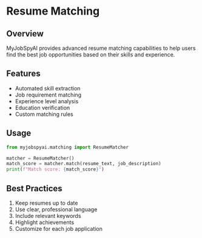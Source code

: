 # Resume Matching

## Overview

MyJobSpyAI provides advanced resume matching capabilities to help users find the best job opportunities based on their skills and experience.

## Features

- Automated skill extraction
- Job requirement matching
- Experience level analysis
- Education verification
- Custom matching rules

## Usage

```python
from myjobspyai.matching import ResumeMatcher

matcher = ResumeMatcher()
match_score = matcher.match(resume_text, job_description)
print(f"Match score: {match_score}")
```

## Best Practices

1. Keep resumes up to date
2. Use clear, professional language
3. Include relevant keywords
4. Highlight achievements
5. Customize for each job application
